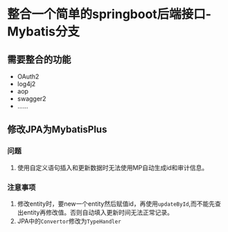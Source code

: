 # 整合一个简单的springboot后端接口-Mybatis分支

## 需要整合的功能
- OAuth2
- log4j2
- aop
- swagger2
- ......
## 修改JPA为MybatisPlus
### 问题
1. 使用自定义语句插入和更新数据时无法使用MP自动生成id和审计信息。

### 注意事项
1. 修改entity时，要new一个entity然后赋值id，再使用`updateById`,而不能先查出entity再修改值。否则自动填入更新时间无法正常记录。
2. JPA中的`Convertor`修改为`TypeHandler`